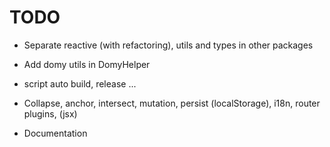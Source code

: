 # TODO

- Separate reactive (with refactoring), utils and types in other packages
- Add domy utils in DomyHelper
- script auto build, release ...

- Collapse, anchor, intersect, mutation, persist (localStorage), i18n, router plugins, (jsx)
- Documentation
